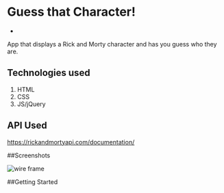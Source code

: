 # Guess that Character!
-
App that displays a Rick and Morty character and has you guess who they are.

## Technologies used
1. HTML
2. CSS
3. JS/jQuery

## API Used
https://rickandmortyapi.com/documentation/

##Screenshots

![wire frame](https://i.imgur.com/CpRmF1U.jpg)


##Getting Started